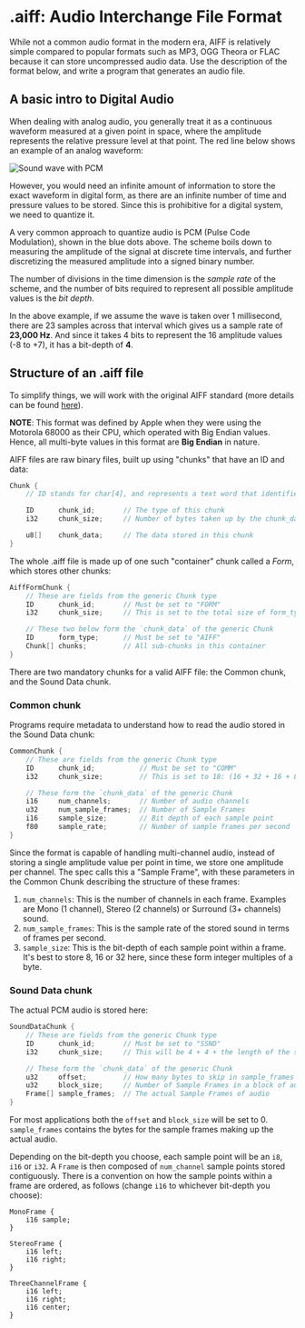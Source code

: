 # .aiff: Audio Interchange File Format
While not a common audio format in the modern era, AIFF is relatively simple compared to popular formats such as MP3, OGG Theora or FLAC because it can store uncompressed audio data. Use the description of the format below, and write a program that generates an audio file.

## A basic intro to Digital Audio
When dealing with analog audio, you generally treat it as a continuous waveform measured at a given point in space, where the amplitude represents the relative pressure level at that point. The red line below shows an example of an analog waveform:

![Sound wave with PCM](https://upload.wikimedia.org/wikipedia/commons/2/21/4-bit-linear-PCM.svg)

However, you would need an infinite amount of information to store the exact waveform in digital form, as there are an infinite number of time and pressure values to be stored. Since this is prohibitive for a digital system, we need to quantize it.

A very common approach to quantize audio is PCM (Pulse Code Modulation), shown in the blue dots above. The scheme boils down to measuring the amplitude of the signal at discrete time intervals, and further discretizing the measured amplitude into a signed binary number.

The number of divisions in the time dimension is the *sample rate* of the scheme, and the number of bits required to represent all possible amplitude values is the *bit depth*.

In the above example, if we assume the wave is taken over 1 millisecond, there are 23 samples across that interval which gives us a sample rate of **23,000 Hz**. And since it takes 4 bits to represent the 16 amplitude values (-8 to +7), it has a bit-depth of **4**.

## Structure of an .aiff file
To simplify things, we will work with the original AIFF standard (more details can be found [here](https://www-mmsp.ece.mcgill.ca/Documents/AudioFormats/AIFF/Docs/AIFF-1.3.pdf)).

**NOTE**: This format was defined by Apple when they were using the Motorola 68000 as their CPU, which operated with Big Endian values. Hence, all multi-byte values in this format are **Big Endian** in nature.

AIFF files are raw binary files, built up using "chunks" that have an ID and data:
```c
Chunk {
    // ID stands for char[4], and represents a text word that identifies the chunk

    ID      chunk_id;       // The type of this chunk
    i32     chunk_size;     // Number of bytes taken up by the chunk_data section

    u8[]    chunk_data;     // The data stored in this chunk
}
```

The whole .aiff file is made up of one such "container" chunk called a *Form*, which stores other chunks:
```c
AiffFormChunk {
    // These are fields from the generic Chunk type
    ID      chunk_id;       // Must be set to "FORM"
    i32     chunk_size;     // This is set to the total size of form_type and chunks (in bytes)

    // These two below form the `chunk_data` of the generic Chunk
    ID      form_type;      // Must be set to "AIFF"
    Chunk[] chunks;         // All sub-chunks in this container
}
```

There are two mandatory chunks for a valid AIFF file: the Common chunk, and the Sound Data chunk.

### Common chunk
Programs require metadata to understand how to read the audio stored in the Sound Data chunk:
```c
CommonChunk {
    // These are fields from the generic Chunk type
    ID      chunk_id;           // Must be set to "COMM"
    i32     chunk_size;         // This is set to 18: (16 + 32 + 16 + 80) / 8

    // These form the `chunk_data` of the generic Chunk
    i16     num_channels;       // Number of audio channels
    u32     num_sample_frames;  // Number of Sample Frames
    i16     sample_size;        // Bit depth of each sample point
    f80     sample_rate;        // Number of sample frames per second
}
```

Since the format is capable of handling multi-channel audio, instead of storing a single amplitude value per point in time, we store one amplitude per channel. The spec calls this a "Sample Frame", with these parameters in the Common Chunk describing the structure of these frames:

1. `num_channels`: This is the number of channels in each frame. Examples are Mono (1 channel), Stereo (2 channels) or Surround (3+ channels) sound.
2. `num_sample_frames`: This is the sample rate of the stored sound in terms of frames per second.
3. `sample_size`: This is the bit-depth of each sample point within a frame. It's best to store 8, 16 or 32 here, since these form integer multiples of a byte.

### Sound Data chunk
The actual PCM audio is stored here:
```c
SoundDataChunk {
    // These are fields from the generic Chunk type
    ID      chunk_id;       // Must be set to "SSND"
    i32     chunk_size;     // This will be 4 + 4 + the length of the sample_frames array

    // These form the `chunk_data` of the generic Chunk
    u32     offset;         // How many bytes to skip in sample_frames before reaching the first frame.
    u32     block_size;     // Number of Sample Frames in a block of audio
    Frame[] sample_frames;  // The actual Sample Frames of audio
}
```

For most applications both the `offset` and `block_size` will be set to 0. `sample_frames` contains the bytes for the sample frames making up the actual audio.

Depending on the bit-depth you choose, each sample point will be an `i8`, `i16` or `i32`. A `Frame` is then composed of `num_channel` sample points stored contiguously. There is a convention on how the sample points within a frame are ordered, as follows (change `i16` to whichever bit-depth you choose):
```
MonoFrame {
    i16 sample;
}

StereoFrame {
    i16 left;
    i16 right;
}

ThreeChannelFrame {
    i16 left;
    i16 right;
    i16 center;
}
```
